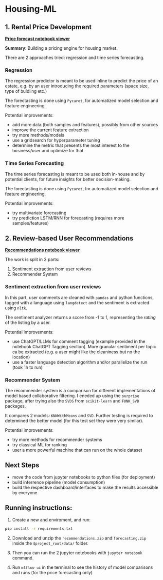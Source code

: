 # Housing-ML

## 1. Rental Price Development

[**Price forecast notebook viewer**](https://nbviewer.org/github/andreicap/housing-ml/blob/main/price_forecast.ipynb)

**Summary**: Building a pricing engine for housing market.

There are 2 approaches tried: regression and time series forecasting.

### Regression
The regression predictor is meant to be used inline to predict the price of an estate, e.g. by an user introducing the required parameters (space size, type of buidling etc.)

The forectasting is done using `Pycaret`, for automatized model selection and feature engineering.

Potential improvements:
* add more data (both samples and features), possibly from other sources
* improve the current feature extraction
* try more methods/models
* use a gridsearch for hyperparameter tuning
* determine the metric that presents the most interest to the business/user and optimize for that


### Time Series Forecasting
The time series forecasting is meant to be used both in-house and by potential clients, for future insights for better decision-making.

The forectasting is done using `Pycaret`, for automatized model selection and feature engineering.

Potential improvements:
* try multivariate forecasting
* try prediction LSTM/RNN for forecasting (requires more samples/features)

## 2. Review-based User Recommendations

[**Recommendations notebook viewer**](https://nbviewer.org/github/andreicap/housing-ml/blob/main/recommendations.ipynb)

The work is split in 2 parts: 
1. Sentiment extraction from user reviews
2. Recommender System

### Sentiment extraction from user reviews

In this part, user comments are cleaned with `pandas` and python functions, tagged with a language using `langdetect` and the sentiment is extracted using `nltk`.

The sentiment analyzer returns a score from -1 to 1, representing the *rating* of the listing by a user.

Potential improvements:
* use ChatGPT/LLMs for comment tagging (example provided in the notebook ChatGPT Tagging section). More granular sentiment per topic ca be extracted (e.g. a user might like the cleaniness but no the location)
* use a faster language detection algorithm and/or parallelize the run (took 1h to run)

### Recommender System

The recommender system is a comparison for different implementations of model based collaborative filtering.
I eneded up using the `surprise` package, after trying  also the `SVDS` from `scikit-learn` and `FUNK_SVD` packages.

It compares 2 models: `KNNWithMeans` and `SVD`. Further testing is required to determined the better model (for this test set they were very similar).

Potential improvements:
* try more methods for recommender systems
* try classical ML for ranking 
* user a more powerful machine that can run on the whole dataset

## Next Steps
* move the code from jupyter notebooks to python files (for deployment)
* build inferrence pipeline (model consumption)
* build the respective dashboard/interfaces to make the results accessible by everyone


## Running instructions:

1. Create a new and enviroment, and run:
```bash
pip install -r requirements.txt
```

2. Download and unzip  the `recommendations.zip` and `forecasting.zip` inside the `$project_root/data/` folder.

3. Then you can run the 2 jupyter notebooks with `jupyter notebook` command.

4. Run `mlflow ui` in the terminal to see the history of model comparisons and runs (for the price forecasting only)





